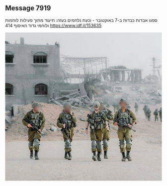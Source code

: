 ## Message 7919

ספגו אבדות כבדות ב-7 באוקטובר - וכעת נלחמים בעזה:
תיעוד מתוך פעילות לוחמות ולוחמי גדוד האיסוף 414
https://www.idf.il/153635

![Photo](./7919/7919_photo.jpg)
